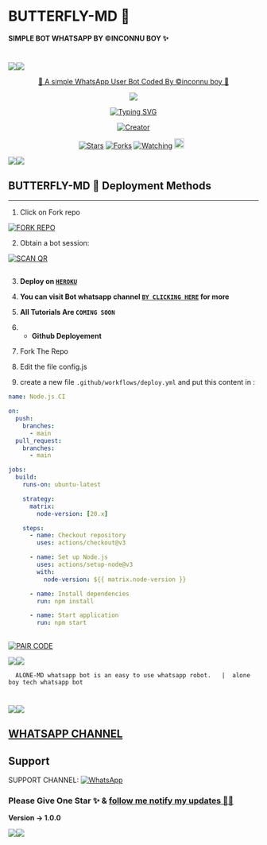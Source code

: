 # BUTTERFLY-MD 🦋
**SIMPLE BOT WHATSAPP BY ©INCONNU BOY ✨** 

# 
   <a><img src='https://i.imgur.com/LyHic3i.gif'/></a><a><img src='https://i.imgur.com/LyHic3i.gif'/></a>
<p align="center"> 
<u>🦋 A simple WhatsApp User Bot Coded By ©inconnu boy 🦋</u>
</p>
<p align="center">
<img src="https://files.catbox.moe/3khlhm.jpg"/>       
<p align="center">
  <a href="https://git.io/typing-svg"><img src="https://readme-typing-svg.demolab.com?font=EB+Garamond&weight=800&size=28&duration=4000&pause=1000&random=false&width=435&lines=+•__BUTTERFLY+MD__•;MULTI-DEVICE+WHATSAPP+BOT;DEVELOPED+BY+©INCONNU+BOY;RELEASED+DATE+18%2F6%2F2024." alt="Typing SVG" /></a>
</p> 
<p align="center">
<a href="#"><img title="Creator" src="https://img.shields.io/badge/Creator-©INCONNU_BOY-red.svg?style=for-the-badge&logo=github"></a>
</p>
<p align="center">
<a href="https://github.com/Aloneboytech/BUTTERFLY-MD/stargazers/"><img title="Stars" src="https://img.shields.io/github/stars/aloneboytech/BUTTERFLY-MD?color=blue&style=flat-square"></a>
<a href="https://github.com/DeeCeeXxx/Itachi_Uchiha-Md/network/members"><img title="Forks" src="https://img.shields.io/github/forks/aloneboytech/BUTTERFLY-MD?color=yellow&style=flat-square"></a>
<a href="https://https://github.com/Aloneboytech/BUTTERFLY-MD/watchers"><img title="Watching" src="https://img.shields.io/github/watchers/aloneboytech/BUTTERFLY-MD?label=Watchers&color=red&style=flat-square"></a>
<a href="https://github.com/Aloneboytech/BUTTERFLY-MD/graphs/commit-activity"><img height="20" src="https://img.shields.io/badge/Maintained-Yes-red.svg"></a>&nbsp;&nbsp;
</p>
<a><img src='https://i.imgur.com/LyHic3i.gif'/></a><a><img src='https://i.imgur.com/LyHic3i.gif'/></a>


## BUTTERFLY-MD 🦋 Deployment Methods
---
1. Click on Fork repo <br>

<a href="https://github.com/Aloneboytech/BUTTERFLY-MD/fork"><img title="FORK REPO" src="https://img.shields.io/badge/FORK REPO-h?color=black&style=for-the-badge&logo=stackshare"></a>

2. Obtain a bot session: 

<a href='https://inconnu-session-1.onrender.com' target="_blank">
    <img alt='SCAN QR' src='https://img.shields.io/badge/Scan_qr-100000?style=for-the-badge&logo=scan&logoColor=white&labelColor=black&color=black'/>
</a>

##
3. **Deploy on [`HEROKU`](https://dashboard.heroku.com/new?template=https://github.com/aloneboytech/BUTTERFLY-MD)**
8. **You can visit Bot whatsapp channel [`BY CLICKING HERE`](https://whatsapp.com/channel/0029Vb5OsKz7dmeeDsoYbz3c) for more**
9. **All Tutorials Are `COMING SOON`**
10. - **Github Deployement**

  1. Fork The Repo
  2. Edit the file config.js 
  3. create a new file `.github/workflows/deploy.yml` and put this content in :

```yml
name: Node.js CI

on:
  push:
    branches:
      - main
  pull_request:
    branches:
      - main

jobs:
  build:
    runs-on: ubuntu-latest

    strategy:
      matrix:
        node-version: [20.x]

    steps:
      - name: Checkout repository
        uses: actions/checkout@v3

      - name: Set up Node.js
        uses: actions/setup-node@v3
        with:
          node-version: ${{ matrix.node-version }}

      - name: Install dependencies
        run: npm install

      - name: Start application
        run: npm start
```

 ##
<a href='https://inconnu-session-1.onrender.com' target="_blank">
    <img alt='PAIR CODE' src='https://img.shields.io/badge/Scan_qr-100000?style=for-the-badge&logo=scan&logoColor=white&labelColor=Blue&color=Blue'/>
</a>

<a><img src='https://i.imgur.com/LyHic3i.gif'/></a><a><img src='https://i.imgur.com/LyHic3i.gif'/></a>


      ALONE-MD whatsapp bot is an easy to use whatsapp robot.   |  alone boy tech whatsapp bot
# 

<a><img src='https://i.imgur.com/LyHic3i.gif'/></a><a><img src='https://i.imgur.com/LyHic3i.gif'/></a>

 ## [ WHATSAPP CHANNEL ](https://whatsapp.com/channel/0029Vb5OsKz7dmeeDsoYbz3c) 

## Support

SUPPORT CHANNEL: <a href="https://whatsapp.com/channel/0029Vb5OsKz7dmeeDsoYbz3c"><img alt="WhatsApp" src="https://img.shields.io/badge/WhatsApp-25D366?style=for-the-badge&logo=whatsapp&logoColor=white"/></a>


### Please Give One Star ✨ & [follow me notify my updates 🦋✨](https://github.com/Aloneboytech)
<b>Version -> 1.0.0</b>

<a><img src='https://i.imgur.com/LyHic3i.gif'/></a><a><img src='https://i.imgur.com/LyHic3i.gif'/></a>

